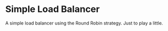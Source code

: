 # Simple Load Balancer
A simple load balancer using the Round Robin strategy. Just to play a little.
